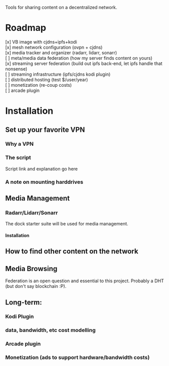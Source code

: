 Tools for sharing content on a decentralized network.

# Roadmap

[x] VB image with cjdns+ipfs+kodi  
[x] mesh network configuration (ovpn + cjdns)  
[x] media tracker and organizer (radarr, lidarr, sonarr)  
[ ] meta/media data federation (how my server finds content on yours)  
[x] streaming server federation (build out ipfs back-end, let ipfs handle that nonsense)  
[ ] streaming infrastructure (ipfs/cjdns kodi plugin)  
[ ] distributed hosting (test $/user/year)  
[ ] monetization (re-coup costs)  
[ ] arcade plugin  



# Installation

## Set up your favorite VPN 
### Why a VPN
### The script
Script link and explanation go here
### A note on mounting harddrives

## Media Management

### Radarr/Lidarr/Sonarr
The dock starter suite will be used for media management.

#### Installation

## How to find other content on the network

## Media Browsing
Federation is an open question and essential to this project. Probably a DHT (but don't say blockchain :P). 

## Long-term:

### Kodi Plugin

### data, bandwidth, etc cost modelling

### Arcade plugin

### Monetization (ads to support hardware/bandwidth costs)
